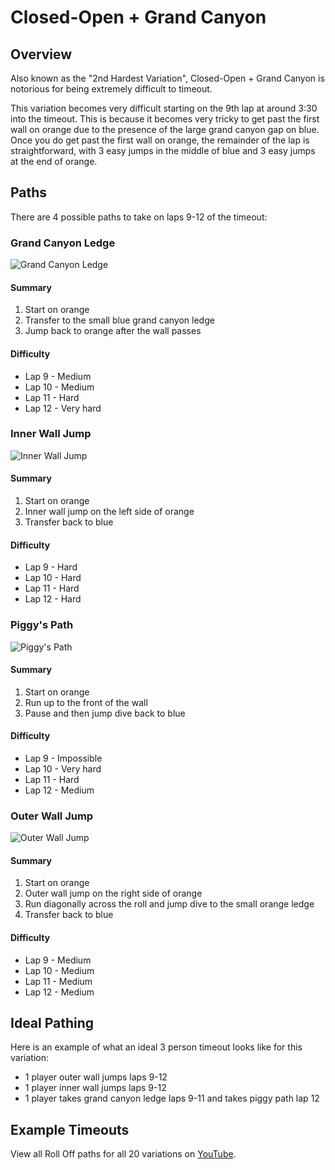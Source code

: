 # Closed-Open + Grand Canyon

## Overview

Also known as the "2nd Hardest Variation", Closed-Open + Grand Canyon is notorious for being extremely difficult to timeout. 

This variation becomes very difficult starting on the 9th lap at around 3:30 into the timeout. This is because it becomes very tricky to get past the first wall on orange due to the presence of the large grand canyon gap on blue. Once you do get past the first wall on orange, the remainder of the lap is straightforward, with 3 easy jumps in the middle of blue and 3 easy jumps at the end of orange.

## Paths

There are 4 possible paths to take on laps 9-12 of the timeout:

### Grand Canyon Ledge

![Grand Canyon Ledge](https://user-images.githubusercontent.com/1380747/184684585-47f47535-6f3d-4702-9936-158f1874b7f2.gif)

#### Summary

1. Start on orange
2. Transfer to the small blue grand canyon ledge
3. Jump back to orange after the wall passes

#### Difficulty

* Lap 9 - Medium
* Lap 10 - Medium
* Lap 11 - Hard
* Lap 12 - Very hard

### Inner Wall Jump

![Inner Wall Jump](https://user-images.githubusercontent.com/1380747/184684667-4b37f391-6cd2-4727-9f0c-1ad906a50bc6.gif)

#### Summary

1. Start on orange
2. Inner wall jump on the left side of orange
3. Transfer back to blue

#### Difficulty

* Lap 9 - Hard
* Lap 10 - Hard
* Lap 11 - Hard
* Lap 12 - Hard

### Piggy's Path

![Piggy's Path](https://user-images.githubusercontent.com/1380747/184684644-47b9c665-dc4c-4dd6-a9bb-76d18b55c8f2.gif)

#### Summary

1. Start on orange
2. Run up to the front of the wall
3. Pause and then jump dive back to blue

#### Difficulty

* Lap 9 - Impossible
* Lap 10 - Very hard
* Lap 11 - Hard
* Lap 12 - Medium

### Outer Wall Jump

![Outer Wall Jump](https://user-images.githubusercontent.com/1380747/184684655-5f67f5b3-c36b-4a28-a9d6-cbe58b9f1bc4.gif)

#### Summary

1. Start on orange
2. Outer wall jump on the right side of orange
3. Run diagonally across the roll and jump dive to the small orange ledge
4. Transfer back to blue

#### Difficulty

* Lap 9 - Medium
* Lap 10 - Medium
* Lap 11 - Medium
* Lap 12 - Medium

## Ideal Pathing

Here is an example of what an ideal 3 person timeout looks like for this variation:

* 1 player outer wall jumps laps 9-12
* 1 player inner wall jumps laps 9-12
* 1 player takes grand canyon ledge laps 9-11 and takes piggy path lap 12

## Example Timeouts

View all Roll Off paths for all 20 variations on [YouTube](https://www.youtube.com/playlist?list=PLG_QNSp9ZgJLWYSNl4vY26VJCZeOQHO1F).
